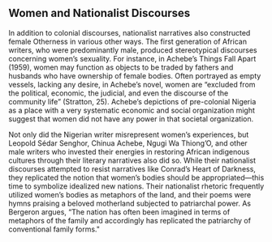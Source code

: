 

##  Women and Nationalist Discourses

In addition to colonial discourses, nationalist narratives also constructed female
Otherness in various other ways. The first generation of African writers, who were predominantly male, produced stereotypical discourses concerning women’s sexuality. For instance, in Achebe’s Things Fall Apart (1959), women may function as objects to be traded by fathers and husbands who have ownership of female bodies. Often portrayed as empty vessels, lacking any desire, in Achebe’s novel, women are “excluded from the political, economic, the judicial, and even the discourse of the community life” (Stratton, 25). Achebe’s depictions of pre-colonial Nigeria as a place with a very systematic economic and social organization might suggest that women did not have any power in that societal organization. 


Not only did the Nigerian writer misrepresent women’s experiences, but Leopold
Sédar Senghor, Chinua Achebe, Ngugi Wa Thiong’O, and other male writers who invested their energies in restoring African indigenous cultures through their literary narratives also did so. While their nationalist discourses attempted to resist narratives like Conrad’s Heart of Darkness, they replicated the notion that women’s bodies should be appropriated—this time to symbolize idealized new nations. Their nationalist rhetoric frequently utilized women’s bodies as metaphors of the land, and their poems were hymns praising a beloved motherland subjected to patriarchal power. As Bergeron argues, “The nation has often been imagined in terms of metaphors of the family and accordingly has replicated the patriarchy of conventional family forms." 
